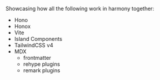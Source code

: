 Showcasing how all the following work in harmony together:

- Hono
- Honox
- Vite
- Island Components
- TailwindCSS v4
- MDX
  - frontmatter
  - rehype plugins
  - remark plugins